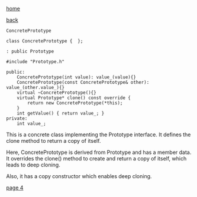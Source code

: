 [home](./page01.md)

[back](./page02.md)


```
ConcretePrototype
```

```
class ConcretePrototype {  };
```

```
: public Prototype
```


```
#include "Prototype.h"
```

```
public:
    ConcretePrototype(int value): value_(value){}
    ConcretePrototype(const ConcretePrototype& other): value_(other.value_){}
    virtual ~ConcretePrototype(){}
    virtual Prototype* clone() const override {
        return new ConcretePrototype(*this);
    }
    int getValue() { return value_; }
private:
    int value_;
```

This is a concrete class implementing the Prototype interface. It defines the clone method to return a copy of itself.

Here, ConcretePrototype is derived from Prototype and has a member data. It overrides the clone() method to create and return a copy of itself, which leads to deep cloning. 

Also, it has a copy constructor which enables deep cloning.

[page 4](./page04.md)
